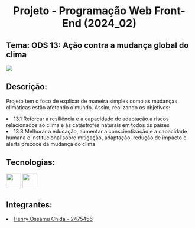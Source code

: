 # <h1 align="center"> Projeto - Programação Web Front-End (2024_02) </h1>

## Tema: ODS 13: Ação contra a mudança global do clima
<img src="img\ods13">

## Descrição:
<p>Projeto tem o foco de explicar de maneira simples como as mudanças climáticas estão afetando o mundo. Assim, realizando os objetivos:</p>
<li>13.1 Reforçar a resiliência e a capacidade de adaptação a riscos relacionados ao clima e às catástrofes naturais em todos os países</li>
<li>13.3 Melhorar a educação, aumentar a conscientização e a capacidade humana e institucional sobre mitigação, adaptação, redução de impacto e alerta precoce da mudança do clima</li>

## Tecnologias:
<div>
<img width="40" heigth="40" src="https://cdn.jsdelivr.net/gh/devicons/devicon@latest/icons/css3/css3-original.svg" />
<img width="40" heigth="40" src="https://cdn.jsdelivr.net/gh/devicons/devicon@latest/icons/html5/html5-original-wordmark.svg" />
</div>       

## Integrantes:
<li><a href="https://github.com/HenryCIX">Henry Ossamu Chida - 2475456</a></li> 
